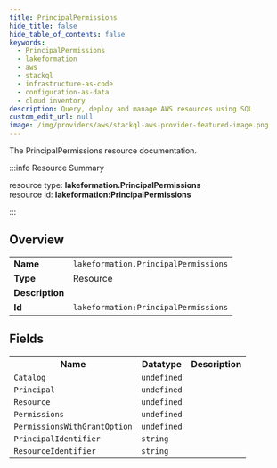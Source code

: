 ```yaml
---
title: PrincipalPermissions
hide_title: false
hide_table_of_contents: false
keywords:
  - PrincipalPermissions
  - lakeformation
  - aws
  - stackql
  - infrastructure-as-code
  - configuration-as-data
  - cloud inventory
description: Query, deploy and manage AWS resources using SQL
custom_edit_url: null
image: /img/providers/aws/stackql-aws-provider-featured-image.png
---
```

The PrincipalPermissions resource documentation.

:::info Resource Summary

<div class="row">
<div class="providerDocColumn">
<span>resource type:&nbsp;<b>lakeformation.PrincipalPermissions</b></span><br />
<span>resource id:&nbsp;<b>lakeformation:PrincipalPermissions</b></span><br />
</div>
</div>

:::

## Overview
<table><tbody>
<tr><td><b>Name</b></td><td><code>lakeformation.PrincipalPermissions</code></td></tr>
<tr><td><b>Type</b></td><td>Resource</td></tr>
<tr><td><b>Description</b></td><td></td></tr>
<tr><td><b>Id</b></td><td><code>lakeformation:PrincipalPermissions</code></td></tr>
</tbody></table>

## Fields
<table><tbody>
<tr><th>Name</th><th>Datatype</th><th>Description</th></tr>
<tr><td><code>Catalog</code></td><td><code>undefined</code></td><td></td></tr><tr><td><code>Principal</code></td><td><code>undefined</code></td><td></td></tr><tr><td><code>Resource</code></td><td><code>undefined</code></td><td></td></tr><tr><td><code>Permissions</code></td><td><code>undefined</code></td><td></td></tr><tr><td><code>PermissionsWithGrantOption</code></td><td><code>undefined</code></td><td></td></tr><tr><td><code>PrincipalIdentifier</code></td><td><code>string</code></td><td></td></tr><tr><td><code>ResourceIdentifier</code></td><td><code>string</code></td><td></td></tr>
</tbody></table>